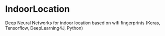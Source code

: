 # IndoorLocation
Deep Neural Networks for indoor location based on wifi fingerprints
(Keras, Tensorflow, DeepLearning4J, Python)


